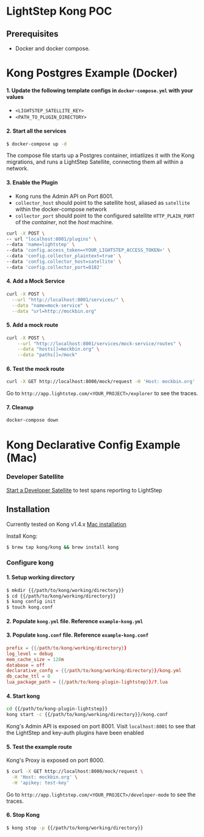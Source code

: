# LightStep Kong POC

## Prerequisites

- Docker and docker compose.

# Kong Postgres Example (Docker)

#### 1. Update the following template configs in `docker-compose.yml` with your values

- `<LIGHTSTEP_SATELLITE_KEY>`
- `<PATH_TO_PLUGIN_DIRECTORY>`

#### 2. Start all the services

```bash
$ docker-compose up -d
```

The compose file starts up a Postgres container, intiatlizes it with the Kong migrations, and runs a LightStep Satellite, connecting them all within a network.

#### 3. Enable the Plugin

- Kong runs the Admin API on Port 8001.
- `collector_host` should point to the satellite host, aliased as `satellite` within the docker-compose network
- `collector_port` should point to the configured satellite `HTTP_PLAIN_PORT` of the _container_, not the _host_ machine.

```bash
curl -X POST \
-- url "localhost:8001/plugins" \
--data 'name=lightstep' \
--data 'config.access_token=<YOUR_LIGHTSTEP_ACCESS_TOKEN>' \
--data 'config.collector_plaintext=true' \
--data 'config.collector_host=satellite' \
--data 'config.collector_port=8182'
```

#### 4. Add a Mock Service

```bash
curl -X POST \
  --url "http://localhost:8001/services/" \
  --data "name=mock-service" \
  --data "url=http://mockbin.org"
```

#### 5. Add a mock route

```bash
curl -X POST \
    --url "http://localhost:8001/services/mock-service/routes" \
    --data "hosts[]=mockbin.org" \
    --data "paths[]=/mock"
```

#### 6. Test the mock route

```bash
curl -X GET http://localhost:8000/mock/request -H 'Host: mockbin.org'
```

Go to `http://app.lightstep.com/<YOUR_PROJECT>/explorer` to see the traces.

#### 7. Cleanup

```bash
docker-compose down
```

# Kong Declarative Config Example (Mac)

### Developer Satellite

[Start a Developer Satellite](https://docs.lightstep.com/docs/use-developer-mode) to test spans reporting to LightStep

## Installation

Currently tested on Kong v1.4.x [Mac installation](https://docs.konghq.com/install/macos/)

Install Kong:

```bash
$ brew tap kong/kong && brew install kong
```

### Configure kong

#### 1. Setup working directory

```bash
$ mkdir {{/path/to/kong/working/directory}}
$ cd {{/path/to/kong/working/directory}}
$ kong config init
$ touch kong.conf
```

#### 2. Populate `kong.yml` file. Reference `example-kong.yml`

#### 3. Populate `kong.conf` file. Reference `example-kong.conf`

```conf
prefix = {{/path/to/kong/working/directory}}
log_level = debug
mem_cache_size = 128m
database = off
declarative_confg = {{/path/to/kong/working/directory}}/kong.yml
db_cache_ttl = 0
lua_package_path = {{/path/to/kong-plugin-lightstep}}/?.lua
```

#### 4. Start kong

```bash
cd {{/path/to/kong-plugin-lightstep}}
kong start -c {{/path/to/kong/working/directory}}/kong.conf
```

Kong's Admin API is exposed on port 8001. Visit `localhost:8001` to see that the LightStep and key-auth plugins have been enabled

#### 5. Test the example route

Kong's Proxy is exposed on port 8000.

```bash
$ curl -X GET http://localhost:8000/mock/request \
  -H 'Host: mockbin.org' \
  -H 'apikey: test-key'
```

Go to `http://app.lightstep.com/<YOUR_PROJECT>/developer-mode` to see the traces.

#### 6. Stop Kong

```bash
$ kong stop -p {{/path/to/kong/working/directory}}
```

